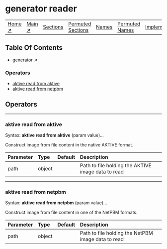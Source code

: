 # generator reader

||||||||
|---|---|---|---|---|---|---|
|[Home ↗](/)|[Main ↗](index.md)|[Sections](index.md#sectree)|[Permuted Sections](bypsections.md)|[Names](byname.md)|[Permuted Names](bypnames.md)|[Implementations](bylang.md)|

## Table Of Contents

  - [generator](generator.md) ↗


### Operators

 - [aktive read from aktive](#read_from_aktive)
 - [aktive read from netpbm](#read_from_netpbm)

## Operators

---
### <a name='read_from_aktive'></a> aktive read from aktive

Syntax: __aktive read from aktive__  (param value)...

Construct image from file content in the native AKTIVE format.

|Parameter|Type|Default|Description|
|:---|:---|:---|:---|
|path|object||Path to file holding the AKTIVE image data to read|

---
### <a name='read_from_netpbm'></a> aktive read from netpbm

Syntax: __aktive read from netpbm__  (param value)...

Construct image from file content in one of the NetPBM formats.

|Parameter|Type|Default|Description|
|:---|:---|:---|:---|
|path|object||Path to file holding the NetPBM image data to read|

